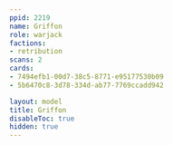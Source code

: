 ```yaml
---
ppid: 2219
name: Griffon
role: warjack
factions:
- retribution
scans: 2
cards:
- 7494efb1-00d7-38c5-8771-e95177530b09
- 5b6470c8-3d78-334d-ab77-7769ccadd942

layout: model
title: Griffon
disableToc: true
hidden: true
---
```

